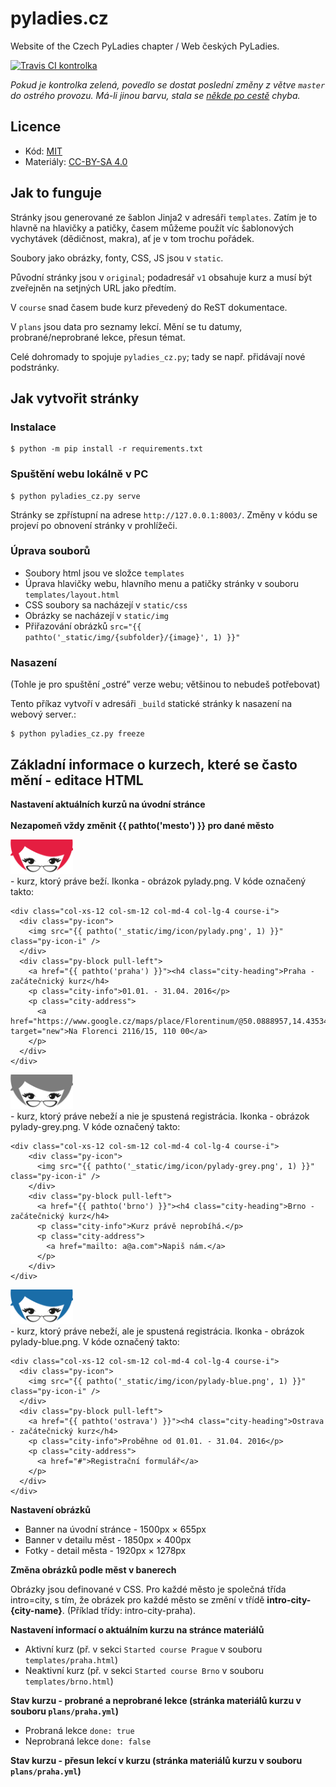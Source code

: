 # pyladies.cz

Website of the Czech PyLadies chapter / Web českých PyLadies.

[![Travis CI kontrolka](https://travis-ci.org/PyLadiesCZ/pyladies.cz.svg?branch=master)](https://travis-ci.org/PyLadiesCZ/pyladies.cz)

*Pokud je kontrolka zelená, povedlo se dostat poslední změny z větve `master` do ostrého provozu. Má-li jinou barvu, stala se [někde po cestě](https://travis-ci.org/PyLadiesCZ/pyladies.cz) chyba.*


## Licence

* Kód: [MIT](LICENSE)
* Materiály: [CC-BY-SA 4.0](https://creativecommons.org/licenses/by-sa/4.0/)

## Jak to funguje

Stránky jsou generované ze šablon Jinja2 v adresáři `templates`.
Zatím je to hlavně na hlavičky a patičky, časem můžeme použít víc
šablonových vychytávek (dědičnost, makra), ať je v tom trochu pořádek.

Soubory jako obrázky, fonty, CSS, JS jsou v `static`.

Původní stránky jsou v  `original`; podadresář `v1` obsahuje kurz a musí
být zveřejněn na setjných URL jako předtím.

V `course` snad časem bude kurz převedený do ReST dokumentace.

V `plans` jsou data pro seznamy lekcí. Mění se tu datumy, probrané/neprobrané lekce, přesun témat.

Celé dohromady to spojuje `pyladies_cz.py`; tady se např. přidávají nové
podstránky.

## Jak vytvořit stránky

### Instalace

    $ python -m pip install -r requirements.txt

### Spuštění webu lokálně v PC

    $ python pyladies_cz.py serve

Stránky se zpřístupní na adrese `http://127.0.0.1:8003/`.
Změny v kódu se projeví po obnovení stránky v prohlížeči.

### Úprava souborů

* Soubory html jsou ve složce ``templates``
* Úprava hlavičky webu, hlavního menu a patičky stránky v souboru `templates/layout.html`
* CSS soubory sa nacházejí v `static/css`
* Obrázky se nacházejí v `static/img`
* Přiřazování obrázků `src="{{ pathto('_static/img/{subfolder}/{image}', 1) }}"`

### Nasazení

(Tohle je pro spuštění „ostré” verze webu; většinou to nebudeš potřebovat)

Tento příkaz vytvoří v adresáři `_build`
statické stránky k nasazení na webový server.:

    $ python pyladies_cz.py freeze

## Základní informace o kurzech, které se často mění - editace HTML

**Nastavení aktuálních kurzů na úvodní stránce** <br /><br />
**Nezapomeň vždy změnit {{ pathto('mesto') }} pro dané město**

<img src="https://github.com/PyLadiesCZ/pyladies.cz/blob/master/static/img/icon/pylady.png" width=100 height=55 /><br /> - kurz, ktorý práve beží. Ikonka - obrázok pylady.png. V kóde označený takto:
```
<div class="col-xs-12 col-sm-12 col-md-4 col-lg-4 course-i">
  <div class="py-icon">
    <img src="{{ pathto('_static/img/icon/pylady.png', 1) }}" class="py-icon-i" />
  </div>
  <div class="py-block pull-left">
    <a href="{{ pathto('praha') }}"><h4 class="city-heading">Praha - začátečnický kurz</h4>
    <p class="city-info">01.01. - 31.04. 2016</p>
    <p class="city-address">
      <a href="https://www.google.cz/maps/place/Florentinum/@50.0888957,14.4353417,15z/data=!4m2!3m1!1s0x0:0x90e42b8069106734" target="new">Na Florenci 2116/15, 110 00</a>
    </p>
  </div>
</div>
```

<img src="https://github.com/PyLadiesCZ/pyladies.cz/blob/master/static/img/icon/pylady-grey.png" width=100 height=55 /><br /> - kurz, ktorý práve nebeží a nie je spustená registrácia. Ikonka - obrázok pylady-grey.png. V kóde označený takto:
```
<div class="col-xs-12 col-sm-12 col-md-4 col-lg-4 course-i">
    <div class="py-icon">
      <img src="{{ pathto('_static/img/icon/pylady-grey.png', 1) }}" class="py-icon-i" />
    </div>
    <div class="py-block pull-left">
      <a href="{{ pathto('brno') }}"><h4 class="city-heading">Brno - začátečnický kurz</h4>
      <p class="city-info">Kurz právě neprobíhá.</p>
      <p class="city-address">
        <a href="mailto: a@a.com">Napiš nám.</a>
      </p>
    </div>
</div>
```

<img src="https://github.com/PyLadiesCZ/pyladies.cz/blob/master/static/img/icon/pylady-blue.png" width=100 height=55 /><br /> - kurz, ktorý práve nebeží, ale je spustená registrácia. Ikonka - obrázok pylady-blue.png. V kóde označený takto:
```
<div class="col-xs-12 col-sm-12 col-md-4 col-lg-4 course-i">
  <div class="py-icon">
    <img src="{{ pathto('_static/img/icon/pylady-blue.png', 1) }}" class="py-icon-i" />
  </div>
  <div class="py-block pull-left">
    <a href="{{ pathto('ostrava') }}"><h4 class="city-heading">Ostrava - začátečnický kurz</h4>
    <p class="city-info">Proběhne od 01.01. - 31.04. 2016</p>
    <p class="city-address">
      <a href="#">Registrační formulář</a>
    </p>
  </div>
</div>
```
**Nastavení obrázků**

* Banner na úvodní stránce - 1500px × 655px
* Banner v detailu měst - 1850px × 400px
* Fotky - detail města - 1920px × 1278px

**Změna obrázků podle měst v banerech**

Obrázky jsou definované v CSS. Pro každé město je společná třída intro=city, s tím, že obrázek pro každé město se změní v třídě **intro-city-{city-name}**. (Příklad třídy: intro-city-praha).

**Nastavení informací o aktuálním kurzu na stránce materiálů**

* Aktivní kurz (př. v sekci ```Started course Prague``` v souboru `templates/praha.html`)
* Neaktivní kurz (př. v sekci ```Started course Brno``` v souboru `templates/brno.html`)

**Stav kurzu - probrané a neprobrané lekce (stránka materiálů kurzu v souboru `plans/praha.yml`)**

* Probraná lekce ```done: true```
* Neprobraná lekce ```done: false```

**Stav kurzu - přesun lekcí v kurzu (stránka materiálů kurzu v souboru `plans/praha.yml`)**
